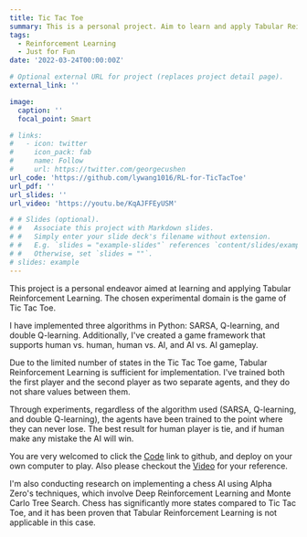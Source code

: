```yaml
---
title: Tic Tac Toe
summary: This is a personal project. Aim to learn and apply Tabular Reinforcement Learning on the game of Tic Tac Toe.
tags:
  - Reinforcement Learning
  - Just for Fun
date: '2022-03-24T00:00:00Z'

# Optional external URL for project (replaces project detail page).
external_link: ''

image:
  caption: ''
  focal_point: Smart

# links:
#   - icon: twitter
#     icon_pack: fab
#     name: Follow
#     url: https://twitter.com/georgecushen
url_code: 'https://github.com/lywang1016/RL-for-TicTacToe'
url_pdf: ''
url_slides: ''
url_video: 'https://youtu.be/KqAJFFEyUSM'

# # Slides (optional).
# #   Associate this project with Markdown slides.
# #   Simply enter your slide deck's filename without extension.
# #   E.g. `slides = "example-slides"` references `content/slides/example-slides.md`.
# #   Otherwise, set `slides = ""`.
# slides: example
---
```


This project is a personal endeavor aimed at learning and applying Tabular Reinforcement Learning. The chosen experimental domain is the game of Tic Tac Toe. 

I have implemented three algorithms in Python: SARSA, Q-learning, and double Q-learning. Additionally, I've created a game framework that supports human vs. human, human vs. AI, and AI vs. AI gameplay.

Due to the limited number of states in the Tic Tac Toe game, Tabular Reinforcement Learning is sufficient for implementation. I've trained both the first player and the second player as two separate agents, and they do not share values between them.

Through experiments, regardless of the algorithm used (SARSA, Q-learning, and double Q-learning), the agents have been trained to the point where they can never lose. The best result for human player is tie, and if human make any mistake the AI will win.

You are very welcomed to click the [Code](https://github.com/lywang1016/RL-for-TicTacToe) link to github, and deploy on your own computer to play. Also please checkout the [Video](https://youtu.be/KqAJFFEyUSM) for your reference.

I'm also conducting research on implementing a chess AI using Alpha Zero's techniques, which involve Deep Reinforcement Learning and Monte Carlo Tree Search. Chess has significantly more states compared to Tic Tac Toe, and it has been proven that Tabular Reinforcement Learning is not applicable in this case.